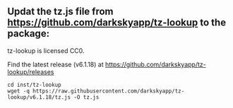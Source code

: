 ## Updat the tz.js file from https://github.com/darkskyapp/tz-lookup to the package:

tz-lookup is licensed CC0.

Find the latest release (v6.1.18) at https://github.com/darkskyapp/tz-lookup/releases

```
cd inst/tz-lookup
wget -q https://raw.githubusercontent.com/darkskyapp/tz-lookup/v6.1.18/tz.js -O tz.js
```
